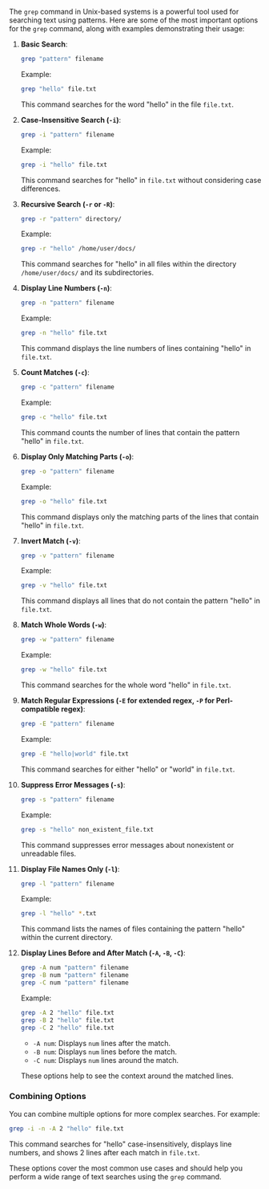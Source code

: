 The `grep` command in Unix-based systems is a powerful tool used for searching text using patterns. Here are some of the most important options for the `grep` command, along with examples demonstrating their usage:

1. **Basic Search**:
   ```sh
   grep "pattern" filename
   ```
   Example:
   ```sh
   grep "hello" file.txt
   ```
   This command searches for the word "hello" in the file `file.txt`.

2. **Case-Insensitive Search (`-i`)**:
   ```sh
   grep -i "pattern" filename
   ```
   Example:
   ```sh
   grep -i "hello" file.txt
   ```
   This command searches for "hello" in `file.txt` without considering case differences.

3. **Recursive Search (`-r` or `-R`)**:
   ```sh
   grep -r "pattern" directory/
   ```
   Example:
   ```sh
   grep -r "hello" /home/user/docs/
   ```
   This command searches for "hello" in all files within the directory `/home/user/docs/` and its subdirectories.

4. **Display Line Numbers (`-n`)**:
   ```sh
   grep -n "pattern" filename
   ```
   Example:
   ```sh
   grep -n "hello" file.txt
   ```
   This command displays the line numbers of lines containing "hello" in `file.txt`.

5. **Count Matches (`-c`)**:
   ```sh
   grep -c "pattern" filename
   ```
   Example:
   ```sh
   grep -c "hello" file.txt
   ```
   This command counts the number of lines that contain the pattern "hello" in `file.txt`.

6. **Display Only Matching Parts (`-o`)**:
   ```sh
   grep -o "pattern" filename
   ```
   Example:
   ```sh
   grep -o "hello" file.txt
   ```
   This command displays only the matching parts of the lines that contain "hello" in `file.txt`.

7. **Invert Match (`-v`)**:
   ```sh
   grep -v "pattern" filename
   ```
   Example:
   ```sh
   grep -v "hello" file.txt
   ```
   This command displays all lines that do not contain the pattern "hello" in `file.txt`.

8. **Match Whole Words (`-w`)**:
   ```sh
   grep -w "pattern" filename
   ```
   Example:
   ```sh
   grep -w "hello" file.txt
   ```
   This command searches for the whole word "hello" in `file.txt`.

9. **Match Regular Expressions (`-E` for extended regex, `-P` for Perl-compatible regex)**:
   ```sh
   grep -E "pattern" filename
   ```
   Example:
   ```sh
   grep -E "hello|world" file.txt
   ```
   This command searches for either "hello" or "world" in `file.txt`.

10. **Suppress Error Messages (`-s`)**:
    ```sh
    grep -s "pattern" filename
    ```
    Example:
    ```sh
    grep -s "hello" non_existent_file.txt
    ```
    This command suppresses error messages about nonexistent or unreadable files.

11. **Display File Names Only (`-l`)**:
    ```sh
    grep -l "pattern" filename
    ```
    Example:
    ```sh
    grep -l "hello" *.txt
    ```
    This command lists the names of files containing the pattern "hello" within the current directory.

12. **Display Lines Before and After Match (`-A`, `-B`, `-C`)**:
    ```sh
    grep -A num "pattern" filename
    grep -B num "pattern" filename
    grep -C num "pattern" filename
    ```
    Example:
    ```sh
    grep -A 2 "hello" file.txt
    grep -B 2 "hello" file.txt
    grep -C 2 "hello" file.txt
    ```
    - `-A num`: Displays `num` lines after the match.
    - `-B num`: Displays `num` lines before the match.
    - `-C num`: Displays `num` lines around the match.

    These options help to see the context around the matched lines.

### Combining Options
You can combine multiple options for more complex searches. For example:
```sh
grep -i -n -A 2 "hello" file.txt
```
This command searches for "hello" case-insensitively, displays line numbers, and shows 2 lines after each match in `file.txt`.

These options cover the most common use cases and should help you perform a wide range of text searches using the `grep` command.
